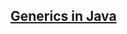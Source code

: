 [Generics in Java](https://en.wikipedia.org/wiki/Generics_in_Java)
------------------------------------------------------------------
